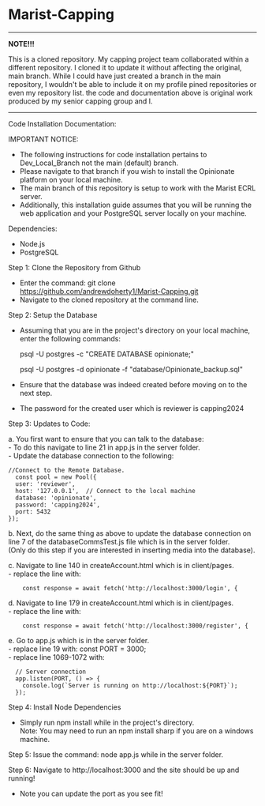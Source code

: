 # Marist-Capping
-------------------------------------

**NOTE!!!**

This is a cloned repository. My capping project team collaborated within a different repository. I cloned it to update it without affecting the original, main branch. While I could have just created a branch in the main repository, I wouldn't be able to include it on my profile pined repositories or even my repository list. the code and documentation above is original work produced by my senior capping group and I.

-------------------------------------
Code Installation Documentation:
 
 IMPORTANT NOTICE:
 - The following instructions for code installation pertains to Dev_Local_Branch not the main (default) branch.
 - Please navigate to that branch if you wish to install the Opinionate platform
   on your local machine.
 - The main branch of this repository is setup to work with the Marist ECRL server. 
 - Additionally, this installation guide assumes that you will be running the web
   application and your PostgreSQL server locally on your machine.
  
 Dependencies:
 - Node.js
 - PostgreSQL

 Step 1: Clone the Repository from Github
 - Enter the command: git clone https://github.com/andrewdoherty1/Marist-Capping.git
 - Navigate to the cloned repository at the command line.

 Step 2: Setup the Database
 - Assuming that you are in the project's directory on your local machine, enter the following commands:

   psql -U postgres -c "CREATE DATABASE opinionate;"

   psql -U postgres -d opinionate -f "database/Opinionate_backup.sql"

 - Ensure that the database was indeed created before moving on to the next step.
 - The password for the created user which is reviewer is capping2024

 Step 3: Updates to Code: <br/>

 a. You first want to ensure that you can talk to the database: <br/>
    - To do this navigate to line 21 in app.js in the server folder. <br/>
    - Update the database connection to the following:

    //Connect to the Remote Database.
      const pool = new Pool({
      user: 'reviewer',
      host: '127.0.0.1',  // Connect to the local machine
      database: 'opinionate',
      password: 'capping2024',
      port: 5432
    });

 b. Next, do the same thing as above to update the database connection on line 7 of the databaseCommsTest.js file which is in the server folder. <br/>
  (Only do this step if you are interested in inserting media into the database).

 c. Navigate to line 140 in createAccount.html which is in client/pages. <br/>
    - replace the line with: 

        const response = await fetch('http://localhost:3000/login', {

 d. Navigate to line 179 in createAccount.html which is in client/pages. <br/>
    - replace the line with: 

        const response = await fetch('http://localhost:3000/register', {

 e. Go to app.js which is in the server folder. <br/>
    - replace line 19 with: const PORT = 3000; <br/>
    - replace line 1069-1072 with:

      // Server connection
      app.listen(PORT, () => {
        console.log(`Server is running on http://localhost:${PORT}`);
      }); 

 Step 4: Install Node Dependencies
 - Simply run npm install while in the project's directory. <br/>
 Note: You may need to run an npm install sharp if you are on a windows machine.

 Step 5: Issue the command: node app.js while in the server folder.

 Step 6: Navigate to http://localhost:3000 and the site should be up and running!
 - Note you can update the port as you see fit!
